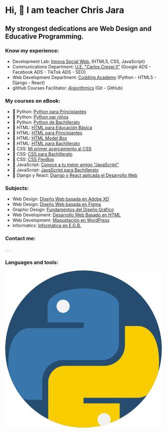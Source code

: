 # Hi, 👋  I am teacher Chris Jara



## My strongest dedications are Web Design and Educative Programming.



### Know my experience:

- Development Lab:  [Innova Social Web.]() (HTML5, CSS, JavaScript)
- Communications Department:  [U.E. "Carlos Crespi II"]() (Google ADS - Facebook ADS - TikTok ADS - SEO)
- Web Development Department: [Codding Academy]() (Python - HTML5 - Django - React)
- gitHub Courses Facilitator: [Algorithmics]() (Git - GitHub)



### My courses on eBook:

- 📙 Python: [Python para Principiantes]()
- 📙 Python: [Python par niños]()
- 📙 Python: [Python de Bachillerato]()
- 📘 HTML: [HTML para Educación Básica]()
- 📘 HTML: [HTML para Principiantes]()
- 📘 HTML: [HTML Model Box]()
- 📘 HTML: [HTML para Bachillerato]()
- 📗 CSS: [Mi primer acercamiento al CSS]()
- 📗 CSS: [CSS para Bachillerato]()
- 📗 CSS: [CSS FlexBox]()
- 📕 JavaScript: [Conoce a tu mejor amigo "JavaScript"]() 
- 📕 JavaScript: [JavaScript para Bachillerato]()
- 📔 Django y React: [Django y React aplicada el Desarrollo Web]()



### Subjects:

- Web Design: [Diseño Web basada en Adobe XD]()
- Web Design: [Diseño Web basada en Figma]()
- Graphic Design: [Fundamentos del Diseño Gráfico]()
- Web Development: [Desarrollo Web Basado en HTML]()
- Web Development: [Maquetación en WordPress]()
- Informatics: [Informática en E.G.B.]()



### Contact me:

<img src="D:\GitHub\RedMe\Imagenes_Redme\facebook.png" style="zoom:15%;" /> <img src="D:\GitHub\RedMe\Imagenes_Redme\social.png" style="zoom:15%;" /> <img src="D:\GitHub\RedMe\Imagenes_Redme\tik-tok.png" style="zoom:15%;" /> <img src="D:\GitHub\RedMe\Imagenes_Redme\whatsapp.png" style="zoom:15%;" /> 



### Languages and tools:
![python](Imagenes_Redme/piton.png)
